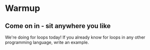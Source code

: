 
# Warmup

## Come on in - sit anywhere you like
We're doing for loops today! If you already know for loops in any other programming language, write an example.

